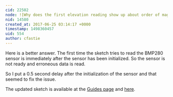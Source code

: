 ```yaml
---
cid: 22502
node: ![Why does the first elevation reading show up about order of magnitude too large?](../notes/liz/06-24-2017/why-does-the-first-elevation-reading-show-up-about-order-of-magnitude-too-large)
nid: 14580
created_at: 2017-06-25 03:14:17 +0000
timestamp: 1498360457
uid: 554
author: cfastie
---
```


Here is a better answer. The first time the sketch tries to read the BMP280 sensor is immediately after the sensor has been initialized. So the sensor is not ready and erroneous data is read. 

So I put a 0.5 second delay after the initialization of the sensor and that seemed to fix the issue. 

The updated sketch is available at the [Guides page](http://kaptery.com/guides/) and [here](http://kaptery.com/files/documents/nanodatalogger_bmp02.ino).

